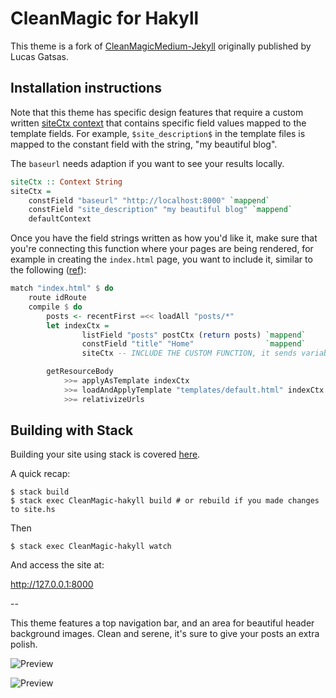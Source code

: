 # CleanMagic for Hakyll

This theme is a fork of [CleanMagicMedium-Jekyll](https://github.com/SpaceG/CleanMagicMedium-Jekyll) originally published by Lucas Gatsas.

## Installation instructions

Note that this theme has specific design features that require a custom written [siteCtx context](https://github.com/katychuang/CleanMagic-hakyll/blob/master/site.hs#L68) that contains specific field values mapped to the template fields. For example, `$site_description$` in the template files is mapped to the constant field with the string, "my beautiful blog".

The `baseurl` needs adaption if you want to see your results locally.

```haskell
siteCtx :: Context String
siteCtx = 
    constField "baseurl" "http://localhost:8000" `mappend` 
    constField "site_description" "my beautiful blog" `mappend`
    defaultContext
```

Once you have the field strings written as how you'd like it, make sure that you're connecting this function where your pages are being rendered, for example in creating the `index.html` page, you want to include it, similar to the following ([ref](https://github.com/katychuang/CleanMagic-hakyll/blob/master/site.hs#L54)): 

```haskell
match "index.html" $ do
    route idRoute
    compile $ do
        posts <- recentFirst =<< loadAll "posts/*"
        let indexCtx =
                listField "posts" postCtx (return posts) `mappend`
                constField "title" "Home"                `mappend`
                siteCtx -- INCLUDE THE CUSTOM FUNCTION, it sends variable/values to the template in the lines below

        getResourceBody
            >>= applyAsTemplate indexCtx
            >>= loadAndApplyTemplate "templates/default.html" indexCtx
            >>= relativizeUrls
```

## Building with Stack

Building your site using stack is covered [here](https://jaspervdj.be/hakyll/tutorials/02-basics.html).

A quick recap:

```
$ stack build
$ stack exec CleanMagic-hakyll build # or rebuild if you made changes to site.hs
```

Then
```
$ stack exec CleanMagic-hakyll watch
```

And access the site at:

http://127.0.0.1:8000

--

This theme features a top navigation bar, and an area for beautiful header background images. Clean and serene, it's sure to give your posts an extra polish.

![Preview](https://github.com/katychuang/hakyll-cssgarden/blob/master/gallery/images/cleanMagic_hakyll-index.png?raw=true)

![Preview](https://raw.githubusercontent.com/SpaceG/spaceg.github.io/5f240c5e8b3f8e2cb9f776688466de651d5d8958/img/intro-theme-1.png)
